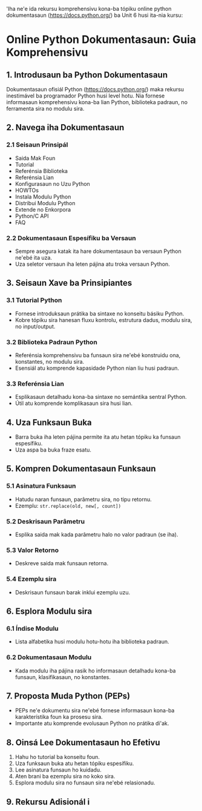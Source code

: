 'Iha ne'e ida rekursu komprehensivu kona-ba tópiku online python dokumentasaun (https://docs.python.org/) ba Unit 6 husi ita-nia kursu:

# Online Python Dokumentasaun: Guia Komprehensivu

## 1. Introdusaun ba Python Dokumentasaun

Dokumentasaun ofisiál Python (https://docs.python.org/) maka rekursu inestimável ba programador Python husi level hotu. Nia fornese informasaun komprehensivu kona-ba lian Python, biblioteka padraun, no ferramenta sira no modulu sira.

## 2. Navega iha Dokumentasaun

### 2.1 Seisaun Prinsipál
- Saida Mak Foun
- Tutorial
- Referénsia Biblioteka
- Referénsia Lian
- Konfigurasaun no Uzu Python
- HOWTOs
- Instala Modulu Python
- Distribui Modulu Python
- Extende no Enkorpora
- Python/C API
- FAQ

### 2.2 Dokumentasaun Espesífiku ba Versaun
- Sempre asegura katak ita hare dokumentasaun ba versaun Python ne'ebé ita uza.
- Uza seletor versaun iha leten pájina atu troka versaun Python.

## 3. Seisaun Xave ba Prinsipiantes

### 3.1 Tutorial Python
- Fornese introduksaun prátika ba sintaxe no konseitu básiku Python.
- Kobre tópiku sira hanesan fluxu kontrolu, estrutura dadus, modulu sira, no input/output.

### 3.2 Biblioteka Padraun Python
- Referénsia komprehensivu ba funsaun sira ne'ebé konstruidu ona, konstantes, no modulu sira.
- Esensiál atu komprende kapasidade Python nian liu husi padraun.

### 3.3 Referénsia Lian
- Esplikasaun detalhadu kona-ba sintaxe no semántika sentral Python.
- Útil atu komprende komplikasaun sira husi lian.

## 4. Uza Funksaun Buka

- Barra buka iha leten pájina permite ita atu hetan tópiku ka funsaun espesífiku.
- Uza aspa ba buka fraze esatu.

## 5. Kompren Dokumentasaun Funksaun

### 5.1 Asinatura Funksaun
- Hatudu naran funsaun, parâmetru sira, no tipu retornu.
- Ezemplu: `str.replace(old, new[, count])`

### 5.2 Deskrisaun Parâmetru
- Esplika saida mak kada parâmetru halo no valor padraun (se iha).

### 5.3 Valor Retorno
- Deskreve saida mak funsaun retorna.

### 5.4 Ezemplu sira
- Deskrisaun funsaun barak inklui ezemplu uzu.

## 6. Esplora Modulu sira

### 6.1 Índise Modulu
- Lista alfabetika husi modulu hotu-hotu iha biblioteka padraun.

### 6.2 Dokumentasaun Modulu
- Kada modulu iha pájina rasik ho informasaun detalhadu kona-ba funsaun, klasifikasaun, no konstantes.

## 7. Proposta Muda Python (PEPs)

- PEPs ne'e dokumentu sira ne'ebé fornese informasaun kona-ba karakterístika foun ka prosesu sira.
- Importante atu komprende evolusaun Python no prátika di'ak.

## 8. Oinsá Lee Dokumentasaun ho Efetivu

1. Hahu ho tutorial ba konseitu foun.
2. Uza funksaun buka atu hetan tópiku espesífiku.
3. Lee asinatura funsaun ho kuidadu.
4. Aten brani ba ezemplu sira no koko sira.
5. Esplora modulu sira no funsaun sira ne'ebé relasionadu.

## 9. Rekursu Adisionál i